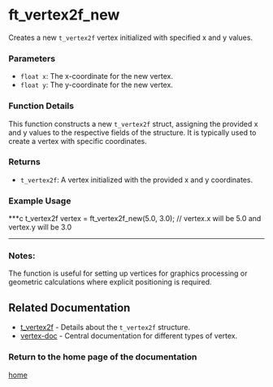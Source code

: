 # ft_vertex2f_new
Creates a new `t_vertex2f` vertex initialized with specified x and y values.

### Parameters
- `float x`: The x-coordinate for the new vertex.
- `float y`: The y-coordinate for the new vertex.

### Function Details
This function constructs a new `t_vertex2f` struct, assigning the provided x and y values to the respective fields of the structure. It is typically used to create a vertex with specific coordinates.

### Returns
- `t_vertex2f`: A vertex initialized with the provided x and y coordinates.

### Example Usage
***c
t_vertex2f vertex = ft_vertex2f_new(5.0, 3.0);
// vertex.x will be 5.0 and vertex.y will be 3.0
***

### Notes:
The function is useful for setting up vertices for graphics processing or geometric calculations where explicit positioning is required.

## Related Documentation
- [t_vertex2f](./t_vertex2f.md) - Details about the `t_vertex2f` structure.
- [vertex-doc](../vertex-doc.md) - Central documentation for different types of vertex.

### Return to the home page of the documentation
[home](../../home.md)
